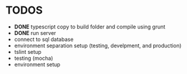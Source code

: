 # TODOS
- **DONE** typescript copy to build folder and compile using grunt
- **DONE** run server
- connect to sql database
- environment separation setup (testing, develpment, and production)
- tslint setup
- testing (mocha)
- environment setup
